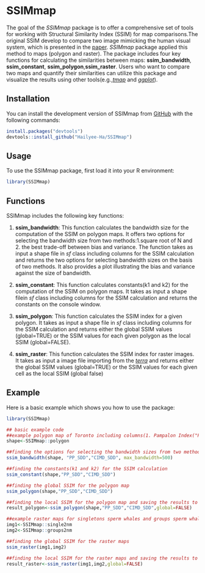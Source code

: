 
# SSIMmap

<!-- badges: start -->
<!-- badges: end -->

The goal of the _SSIMmap_ package is to offer a comprehensive set of tools for working with Structural Similarity Index (SSIM) for map comparisons.The original SSIM develop to compare two image mimicking the human visual system, which is presented in the [paper](https://ieeexplore.ieee.org/stamp/stamp.jsp?arnumber=1284395). _SSIMmap_ package applied this method to maps (polygon and raster). The package includes four key functions for calculating the similarities between maps: **ssim_bandwidth**, **ssim_constant**, **ssim_polygon**,**ssim_raster**. Users who want to compare two maps and quantify their similarities can utilize this package and visualize the results using other tools(e.g.,[_tmap_](https://cran.r-project.org/web/packages/tmap/index.html) and [_ggplot_](https://cran.r-project.org/web/packages/ggplot2/index.html)).  

## Installation

You can install the development version of SSIMmap from [GitHub](https://github.com/Hailyee-Ha/SSIMmap.git) with the following commands:

``` r
install.packages("devtools")
devtools::install_github("Hailyee-Ha/SSIMmap")
```
## Usage
To use the SSIMmap package, first load it into your R environment:

``` r
library(SSIMmap)
```

## Functions
SSIMmap includes the following key functions:

1) **ssim_bandwidth**: This function calculates the bandwidth size for the computation of the SSIM on polygon maps. It offers two options for selecting the bandwidth size from two methods:1.square root of N and 2. the best trade-off between bias and variance. The function takes as input a shape file in *sf* class including columns for the SSIM calculation and returns the two options for selecting bandwidth sizes on the basis of two methods. It also provides a plot illustrating the bias and variance against the size of bandwidth. 

2) **ssim_constant**: This function calculates constants(k1 and k2) for the computation of the SSIM on polygon maps. It takes as input a shape filein *sf* class including columns for the SSIM calculation and returns the constants on the console window.

3) **ssim_polygon**: This function calculates the SSIM index for a given polygon. It takes as input a shape file in *sf* class including columns for the SSIM calculation and returns either the global SSIM values  (global=TRUE) or the SSIM values for each given polygon as the local SSIM  (global=FALSE).

4) **ssim_raster**: This function calculates the SSIM index for raster images. It takes as input a image file importing from the [_terra_](https://cran.r-project.org/web/packages/terra/index.html) and returns either the global SSIM values (global=TRUE) or the SSIM values for each given cell as the local SSIM (global false)

## Example
Here is a basic example which shows you how to use the package:

``` r
library(SSIMmap)

## basic example code
##example polygon map of Toronto including columns(1. Pampalon Index("PP_SDD"), 2. CIMD Index("CIMD_SDD"), and 3. the percent of the housholds who commute within the same census subdivision("P_commute"))
shape<-SSIMmap::polygon 

##finding the options for selecting the bandwidth sizes from two methods
ssim_bandwidth(shape, "PP_SDD","CIMD_SDD", max_bandwidth=500)

##finding the constants(k1 and k2) for the SSIM calculation
ssim_constant(shape,"PP_SDD","CIMD_SDD")

##finding the global SSIM for the polygon map
ssim_polygon(shape,"PP_SDD","CIMD_SDD")

##finding the local SSIM for the polygon map and saving the results to result_polygon
result_polygon<-ssim_polygon(shape,"PP_SDD","CIMD_SDD",global=FALSE)

##example raster maps for singletons sperm whales and groups sperm whales
img1<-SSIMmap::single2nm
img2<-SSIMmap::groups2nm

##finding the global SSIM for the raster maps
ssim_raster(img1,img2)

##finding the local SSIM for the raster maps and saving the results to result_raster
result_raster<-ssim_raster(img1,img2,global=FALSE)
```

